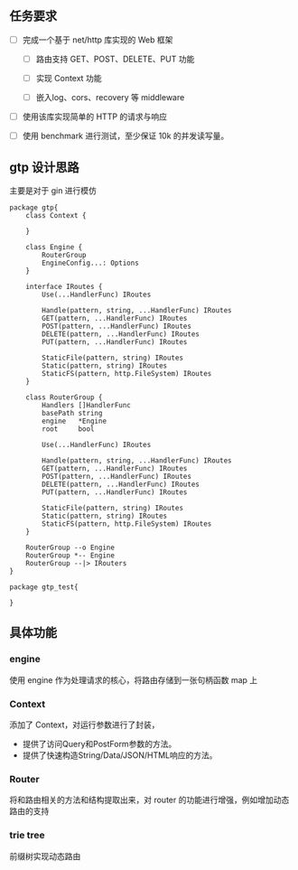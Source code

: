## 任务要求

- [ ] 完成一个基于 net/http 库实现的 Web 框架
  
  - [ ] 路由支持 GET、POST、DELETE、PUT 功能 
  
  - [ ] 实现 Context 功能 
  
  - [ ] 嵌入log、cors、recovery 等 middleware

- [ ] 使用该库实现简单的 HTTP 的请求与响应

- [ ] 使用 benchmark 进行测试，至少保证 10k 的并发读写量。



## gtp 设计思路

主要是对于 gin 进行模仿

```puml
package gtp{
    class Context {

    }

    class Engine {
        RouterGroup
        EngineConfig...: Options
    }

    interface IRoutes {
        Use(...HandlerFunc) IRoutes

        Handle(pattern, string, ...HandlerFunc) IRoutes
        GET(pattern, ...HandlerFunc) IRoutes
        POST(pattern, ...HandlerFunc) IRoutes
        DELETE(pattern, ...HandlerFunc) IRoutes
        PUT(pattern, ...HandlerFunc) IRoutes

        StaticFile(pattern, string) IRoutes
        Static(pattern, string) IRoutes
        StaticFS(pattern, http.FileSystem) IRoutes
    }

    class RouterGroup {
        Handlers []HandlerFunc
        basePath string
        engine   *Engine
        root     bool

        Use(...HandlerFunc) IRoutes

        Handle(pattern, string, ...HandlerFunc) IRoutes
        GET(pattern, ...HandlerFunc) IRoutes
        POST(pattern, ...HandlerFunc) IRoutes
        DELETE(pattern, ...HandlerFunc) IRoutes
        PUT(pattern, ...HandlerFunc) IRoutes

        StaticFile(pattern, string) IRoutes
        Static(pattern, string) IRoutes
        StaticFS(pattern, http.FileSystem) IRoutes
    }

    RouterGroup --o Engine
    RouterGroup *-- Engine
    RouterGroup --|> IRouters
}

package gtp_test{

}
```

## 具体功能

### engine

使用 engine 作为处理请求的核心，将路由存储到一张句柄函数 map 上

### Context

添加了 Context，对运行参数进行了封装，

- 提供了访问Query和PostForm参数的方法。
- 提供了快速构造String/Data/JSON/HTML响应的方法。

### Router

将和路由相关的方法和结构提取出来，对 router 的功能进行增强，例如增加动态路由的支持

### trie tree

前缀树实现动态路由
